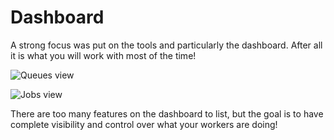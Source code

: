 Dashboard
=========

A strong focus was put on the tools and particularly the dashboard. After all it is what you will work with most of the time!

![Queues view](http://i.imgur.com/H2nsgq2.png)

![Jobs view](http://i.imgur.com/SNsYhuQ.png)


There are too many features on the dashboard to list, but the goal is to have complete visibility and control over what your workers are doing!
